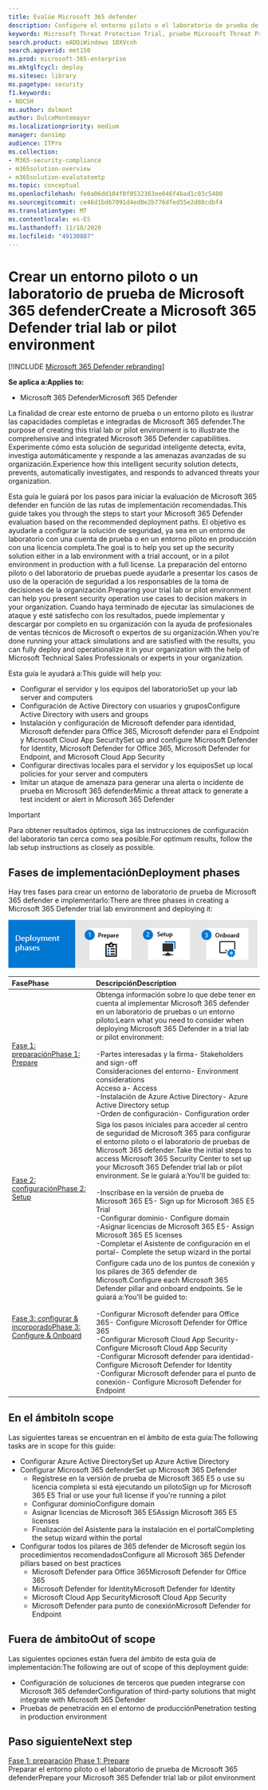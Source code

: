 ```yaml
---
title: Evalúe Microsoft 365 defender
description: Configure el entorno piloto o el laboratorio de prueba de Microsoft 365 defender para probar y experimentar la solución de seguridad diseñada para proteger los dispositivos, la identidad, los datos y las aplicaciones de su organización.
keywords: Microsoft Threat Protection Trial, pruebe Microsoft Threat Protection, evalúe Microsoft Threat Protection, Microsoft Threat Protection Evaluation Lab, Microsoft Threat Protection Pilot, Cyber Security, seguridad persistente avanzada, seguridad empresarial, dispositivos, dispositivo, identidad, usuarios, datos, aplicaciones, incidentes, investigación automatizada y corrección, búsqueda avanzada
search.product: eADQiWindows 10XVcnh
search.appverid: met150
ms.prod: microsoft-365-enterprise
ms.mktglfcycl: deploy
ms.sitesec: library
ms.pagetype: security
f1.keywords:
- NOCSH
ms.author: dolmont
author: DulceMontemayor
ms.localizationpriority: medium
manager: dansimp
audience: ITPro
ms.collection:
- M365-security-compliance
- m365solution-overview
- m365solution-evalutatemtp
ms.topic: conceptual
ms.openlocfilehash: fe0a06dd104f0f0532363ee046f4bad1c03c5400
ms.sourcegitcommit: ce46d1bd67091d4ed0e2b776dfed55e2d88cdbf4
ms.translationtype: MT
ms.contentlocale: es-ES
ms.lasthandoff: 11/18/2020
ms.locfileid: "49130887"
---
```

# <a name="create-a-microsoft-365-defender-trial-lab-or-pilot-environment"></a><span data-ttu-id="17af3-104">Crear un entorno piloto o un laboratorio de prueba de Microsoft 365 defender</span><span class="sxs-lookup"><span data-stu-id="17af3-104">Create a Microsoft 365 Defender trial lab or pilot environment</span></span> 

[!INCLUDE [Microsoft 365 Defender rebranding](../includes/microsoft-defender.md)]


<span data-ttu-id="17af3-105">**Se aplica a:**</span><span class="sxs-lookup"><span data-stu-id="17af3-105">**Applies to:**</span></span>
- <span data-ttu-id="17af3-106">Microsoft 365 Defender</span><span class="sxs-lookup"><span data-stu-id="17af3-106">Microsoft 365 Defender</span></span>

<span data-ttu-id="17af3-107">La finalidad de crear este entorno de prueba o un entorno piloto es ilustrar las capacidades completas e integradas de Microsoft 365 defender.</span><span class="sxs-lookup"><span data-stu-id="17af3-107">The purpose of creating this trial lab or pilot environment is to illustrate the comprehensive and integrated Microsoft 365 Defender capabilities.</span></span> <span data-ttu-id="17af3-108">Experimente cómo esta solución de seguridad inteligente detecta, evita, investiga automáticamente y responde a las amenazas avanzadas de su organización.</span><span class="sxs-lookup"><span data-stu-id="17af3-108">Experience how this intelligent security solution detects, prevents, automatically investigates, and responds to advanced threats your organization.</span></span> 

<span data-ttu-id="17af3-109">Esta guía le guiará por los pasos para iniciar la evaluación de Microsoft 365 defender en función de las rutas de implementación recomendadas.</span><span class="sxs-lookup"><span data-stu-id="17af3-109">This guide takes you through the steps to start your Microsoft 365 Defender evaluation based on the recommended deployment paths.</span></span> <span data-ttu-id="17af3-110">El objetivo es ayudarle a configurar la solución de seguridad, ya sea en un entorno de laboratorio con una cuenta de prueba o en un entorno piloto en producción con una licencia completa.</span><span class="sxs-lookup"><span data-stu-id="17af3-110">The goal is to help you set up the security solution either in a lab environment with a trial account, or in a pilot environment in production with a full license.</span></span> <span data-ttu-id="17af3-111">La preparación del entorno piloto o del laboratorio de pruebas puede ayudarle a presentar los casos de uso de la operación de seguridad a los responsables de la toma de decisiones de la organización.</span><span class="sxs-lookup"><span data-stu-id="17af3-111">Preparing your trial lab or pilot environment can help you present security operation use cases to decision makers in your organization.</span></span> <span data-ttu-id="17af3-112">Cuando haya terminado de ejecutar las simulaciones de ataque y esté satisfecho con los resultados, puede implementar y descargar por completo en su organización con la ayuda de profesionales de ventas técnicos de Microsoft o expertos de su organización.</span><span class="sxs-lookup"><span data-stu-id="17af3-112">When you’re done running your attack simulations and are satisfied with the results, you can fully deploy and operationalize it in your organization with the help of Microsoft Technical Sales Professionals or experts in your organization.</span></span> 

<span data-ttu-id="17af3-113">Esta guía le ayudará a:</span><span class="sxs-lookup"><span data-stu-id="17af3-113">This guide will help you:</span></span>
- <span data-ttu-id="17af3-114">Configurar el servidor y los equipos del laboratorio</span><span class="sxs-lookup"><span data-stu-id="17af3-114">Set up your lab server and computers</span></span>
- <span data-ttu-id="17af3-115">Configuración de Active Directory con usuarios y grupos</span><span class="sxs-lookup"><span data-stu-id="17af3-115">Configure Active Directory with users and groups</span></span>
- <span data-ttu-id="17af3-116">Instalación y configuración de Microsoft defender para identidad, Microsoft defender para Office 365, Microsoft defender para el Endpoint y Microsoft Cloud App Security</span><span class="sxs-lookup"><span data-stu-id="17af3-116">Set up and configure Microsoft Defender for Identity, Microsoft Defender for Office 365, Microsoft Defender for Endpoint, and Microsoft Cloud App Security</span></span>
- <span data-ttu-id="17af3-117">Configurar directivas locales para el servidor y los equipos</span><span class="sxs-lookup"><span data-stu-id="17af3-117">Set up local policies for your server and computers</span></span>
- <span data-ttu-id="17af3-118">Imitar un ataque de amenaza para generar una alerta o incidente de prueba en Microsoft 365 defender</span><span class="sxs-lookup"><span data-stu-id="17af3-118">Mimic a threat attack to generate a test incident or alert in Microsoft 365 Defender</span></span>

>[!IMPORTANT]
><span data-ttu-id="17af3-119">Para obtener resultados óptimos, siga las instrucciones de configuración del laboratorio tan cerca como sea posible.</span><span class="sxs-lookup"><span data-stu-id="17af3-119">For optimum results, follow the lab setup instructions as closely as possible.</span></span>


## <a name="deployment-phases"></a><span data-ttu-id="17af3-120">Fases de implementación</span><span class="sxs-lookup"><span data-stu-id="17af3-120">Deployment phases</span></span>

<span data-ttu-id="17af3-121">Hay tres fases para crear un entorno de laboratorio de prueba de Microsoft 365 defender e implementarlo:</span><span class="sxs-lookup"><span data-stu-id="17af3-121">There are three phases in creating a Microsoft 365 Defender trial lab environment and deploying it:</span></span>

![Fases de implementación: preparación, configuración, incorporación](../../media/phase-diagrams/deployment-phases.png)

|<span data-ttu-id="17af3-123">Fase</span><span class="sxs-lookup"><span data-stu-id="17af3-123">Phase</span></span> | <span data-ttu-id="17af3-124">Descripción</span><span class="sxs-lookup"><span data-stu-id="17af3-124">Description</span></span> | 
|:-------|:-----|
|[<span data-ttu-id="17af3-125">Fase 1: preparación</span><span class="sxs-lookup"><span data-stu-id="17af3-125">Phase 1: Prepare</span></span>](prepare-mtpeval.md)| <span data-ttu-id="17af3-126">Obtenga información sobre lo que debe tener en cuenta al implementar Microsoft 365 defender en un laboratorio de pruebas o un entorno piloto:</span><span class="sxs-lookup"><span data-stu-id="17af3-126">Learn what you need to consider when deploying Microsoft 365 Defender in a trial lab or pilot environment:</span></span> <br><br><span data-ttu-id="17af3-127">-Partes interesadas y la firma</span><span class="sxs-lookup"><span data-stu-id="17af3-127">- Stakeholders and sign-off</span></span> <br> <span data-ttu-id="17af3-128">Consideraciones del entorno</span><span class="sxs-lookup"><span data-stu-id="17af3-128">- Environment considerations</span></span> <br><span data-ttu-id="17af3-129">Acceso a</span><span class="sxs-lookup"><span data-stu-id="17af3-129">- Access</span></span> <br><span data-ttu-id="17af3-130">-Instalación de Azure Active Directory</span><span class="sxs-lookup"><span data-stu-id="17af3-130">- Azure Active Directory setup</span></span> <br> <span data-ttu-id="17af3-131">-Orden de configuración</span><span class="sxs-lookup"><span data-stu-id="17af3-131">- Configuration order</span></span>
|[<span data-ttu-id="17af3-132">Fase 2: configuración</span><span class="sxs-lookup"><span data-stu-id="17af3-132">Phase 2: Setup</span></span>](setup-mtpeval.md)|  <span data-ttu-id="17af3-133">Siga los pasos iniciales para acceder al centro de seguridad de Microsoft 365 para configurar el entorno piloto o el laboratorio de pruebas de Microsoft 365 defender.</span><span class="sxs-lookup"><span data-stu-id="17af3-133">Take the initial steps to access Microsoft 365 Security Center to set up your Microsoft 365 Defender trial lab or pilot environment.</span></span> <span data-ttu-id="17af3-134">Se le guiará a:</span><span class="sxs-lookup"><span data-stu-id="17af3-134">You'll be guided to:</span></span><br><br><span data-ttu-id="17af3-135">-Inscríbase en la versión de prueba de Microsoft 365 E5</span><span class="sxs-lookup"><span data-stu-id="17af3-135">- Sign up for Microsoft 365 E5 Trial</span></span> <br>  <span data-ttu-id="17af3-136">-Configurar dominio</span><span class="sxs-lookup"><span data-stu-id="17af3-136">- Configure domain</span></span><br><span data-ttu-id="17af3-137">-Asignar licencias de Microsoft 365 E5</span><span class="sxs-lookup"><span data-stu-id="17af3-137">- Assign Microsoft 365 E5 licenses</span></span><br><span data-ttu-id="17af3-138">-Completar el Asistente de configuración en el portal</span><span class="sxs-lookup"><span data-stu-id="17af3-138">- Complete the setup wizard in the portal</span></span>|
|[<span data-ttu-id="17af3-139">Fase 3: configurar & incorporado</span><span class="sxs-lookup"><span data-stu-id="17af3-139">Phase 3: Configure & Onboard</span></span>](config-mtpeval.md) | <span data-ttu-id="17af3-140">Configure cada uno de los puntos de conexión y los pilares de 365 defender de Microsoft.</span><span class="sxs-lookup"><span data-stu-id="17af3-140">Configure each Microsoft 365 Defender pillar and onboard endpoints.</span></span> <span data-ttu-id="17af3-141">Se le guiará a:</span><span class="sxs-lookup"><span data-stu-id="17af3-141">You'll be guided to:</span></span><br><br><span data-ttu-id="17af3-142">-Configurar Microsoft defender para Office 365</span><span class="sxs-lookup"><span data-stu-id="17af3-142">- Configure Microsoft Defender for Office 365</span></span><br><span data-ttu-id="17af3-143">-Configurar Microsoft Cloud App Security</span><span class="sxs-lookup"><span data-stu-id="17af3-143">- Configure Microsoft Cloud App Security</span></span><br><span data-ttu-id="17af3-144">-Configurar Microsoft defender para identidad</span><span class="sxs-lookup"><span data-stu-id="17af3-144">- Configure Microsoft Defender for Identity</span></span><br><span data-ttu-id="17af3-145">-Configurar Microsoft defender para el punto de conexión</span><span class="sxs-lookup"><span data-stu-id="17af3-145">- Configure Microsoft Defender for Endpoint</span></span>


## <a name="in-scope"></a><span data-ttu-id="17af3-146">En el ámbito</span><span class="sxs-lookup"><span data-stu-id="17af3-146">In scope</span></span>

<span data-ttu-id="17af3-147">Las siguientes tareas se encuentran en el ámbito de esta guía:</span><span class="sxs-lookup"><span data-stu-id="17af3-147">The following tasks are in scope for this guide:</span></span>
-   <span data-ttu-id="17af3-148">Configurar Azure Active Directory</span><span class="sxs-lookup"><span data-stu-id="17af3-148">Set up Azure Active Directory</span></span>
-   <span data-ttu-id="17af3-149">Configurar Microsoft 365 defender</span><span class="sxs-lookup"><span data-stu-id="17af3-149">Set up Microsoft 365 Defender</span></span>
    -   <span data-ttu-id="17af3-150">Regístrese en la versión de prueba de Microsoft 365 E5 o use su licencia completa si está ejecutando un piloto</span><span class="sxs-lookup"><span data-stu-id="17af3-150">Sign up for Microsoft 365 E5 Trial or use your full license if you're running a pilot</span></span>
    -   <span data-ttu-id="17af3-151">Configurar dominio</span><span class="sxs-lookup"><span data-stu-id="17af3-151">Configure domain</span></span>
    -   <span data-ttu-id="17af3-152">Asignar licencias de Microsoft 365 E5</span><span class="sxs-lookup"><span data-stu-id="17af3-152">Assign Microsoft 365 E5 licenses</span></span>
    -   <span data-ttu-id="17af3-153">Finalización del Asistente para la instalación en el portal</span><span class="sxs-lookup"><span data-stu-id="17af3-153">Completing the setup wizard within the portal</span></span>
-   <span data-ttu-id="17af3-154">Configurar todos los pilares de 365 defender de Microsoft según los procedimientos recomendados</span><span class="sxs-lookup"><span data-stu-id="17af3-154">Configure all Microsoft 365 Defender pillars based on best practices</span></span>
    -   <span data-ttu-id="17af3-155">Microsoft Defender para Office 365</span><span class="sxs-lookup"><span data-stu-id="17af3-155">Microsoft Defender for Office 365</span></span>
    -   <span data-ttu-id="17af3-156">Microsoft Defender for Identity</span><span class="sxs-lookup"><span data-stu-id="17af3-156">Microsoft Defender for Identity</span></span>
    -   <span data-ttu-id="17af3-157">Microsoft Cloud App Security</span><span class="sxs-lookup"><span data-stu-id="17af3-157">Microsoft Cloud App Security</span></span>
    -   <span data-ttu-id="17af3-158">Microsoft Defender para punto de conexión</span><span class="sxs-lookup"><span data-stu-id="17af3-158">Microsoft Defender for Endpoint</span></span>

## <a name="out-of-scope"></a><span data-ttu-id="17af3-159">Fuera de ámbito</span><span class="sxs-lookup"><span data-stu-id="17af3-159">Out of scope</span></span>

<span data-ttu-id="17af3-160">Las siguientes opciones están fuera del ámbito de esta guía de implementación:</span><span class="sxs-lookup"><span data-stu-id="17af3-160">The following are out of scope of this deployment guide:</span></span>

-   <span data-ttu-id="17af3-161">Configuración de soluciones de terceros que pueden integrarse con Microsoft 365 defender</span><span class="sxs-lookup"><span data-stu-id="17af3-161">Configuration of third-party solutions that might integrate with Microsoft 365 Defender</span></span>
-   <span data-ttu-id="17af3-162">Pruebas de penetración en el entorno de producción</span><span class="sxs-lookup"><span data-stu-id="17af3-162">Penetration testing in production environment</span></span>

## <a name="next-step"></a><span data-ttu-id="17af3-163">Paso siguiente</span><span class="sxs-lookup"><span data-stu-id="17af3-163">Next step</span></span>
<span data-ttu-id="17af3-164">[Fase 1: preparación](prepare-mtpeval.md) 
</span><span class="sxs-lookup"><span data-stu-id="17af3-164">[Phase 1: Prepare](prepare-mtpeval.md) 
</span></span><br> <span data-ttu-id="17af3-165">Preparar el entorno piloto o el laboratorio de prueba de Microsoft 365 defender</span><span class="sxs-lookup"><span data-stu-id="17af3-165">Prepare your Microsoft 365 Defender trial lab or pilot environment</span></span>
